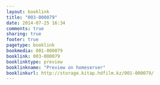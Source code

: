 ```yaml
---
layout: booklink
title: "003-000079"
date: 2014-07-25 16:34
comments: true
sharing: true
footer: true
pagetype: booklink 
bookmedia: 001-000079
booklink: 003-000079
booklinktype: preview
booklinkname: "Preview on homeserver"
booklinkurl: http://storage.kitap.hdfilm.kz/001-000079/
---
```

